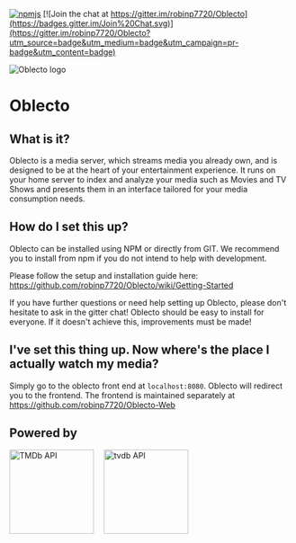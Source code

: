 [![npmjs](https://img.shields.io/npm/dw/oblecto.svg)](https://www.npmjs.com/package/oblecto)
[![Join the chat at https://gitter.im/robinp7720/Oblecto](https://badges.gitter.im/Join%20Chat.svg)](https://gitter.im/robinp7720/Oblecto?utm_source=badge&utm_medium=badge&utm_campaign=pr-badge&utm_content=badge)

![Oblecto logo](https://github.com/robinp7720/Oblecto/blob/master/images/logotype.png?raw=true)
# Oblecto
## What is it?
Oblecto is a media server, which streams media you already own, and is designed to be at the heart of your entertainment experience. It runs on your home server to index and analyze your media such as Movies and TV Shows and presents them in an interface tailored for your media consumption needs.

## How do I set this up?
Oblecto can be installed using NPM or directly from GIT. We recommend you to install from npm if you do not intend to help with development.

Please follow the setup and installation guide here: https://github.com/robinp7720/Oblecto/wiki/Getting-Started

If you have further questions or need help setting up Oblecto, please don't hesitate to ask in the gitter chat! Oblecto should be easy to install for everyone. If it doesn't achieve this, improvements must be made!

## I've set this thing up. Now where's the place I actually watch my media?
Simply go to the oblecto front end at ```localhost:8080```. Oblecto will redirect you to the frontend. The frontend is maintained separately at https://github.com/robinp7720/Oblecto-Web


## Powered by
<img src="https://www.themoviedb.org/assets/2/v4/logos/v2/blue_square_2-d537fb228cf3ded904ef09b136fe3fec72548ebc1fea3fbbd1ad9e36364db38b.svg" height="150" title="TMDb API">&emsp;
<img src="https://www.thetvdb.com/images/attribution/logo2.png" height="150" title="tvdb API">

